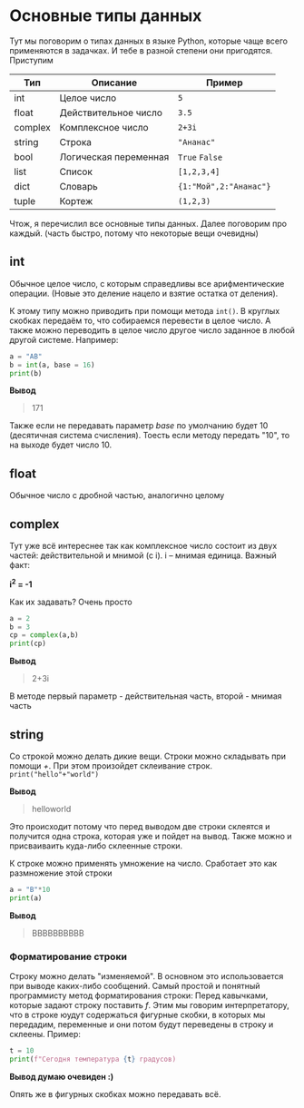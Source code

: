 # Основные типы данных
Тут мы поговорим о типах данных в языке Python, которые чаще всего применяются в задачках. И тебе в разной степени они пригодятся. Приступим

|Тип | Описание | Пример |
|-|------|------|
| int | Целое число| `5` |
| float| Действительное число| `3.5`|
| complex| Комплексное число | `2+3i`|
|string | Строка | `"Ананас"`|
|bool| Логическая переменная| `True`  `False`|
|list| Список | `[1,2,3,4]`|
|dict| Словарь| `{1:"Мой",2:"Ананас"}`
|tuple| Кортеж| `(1,2,3)`|

Чтож, я перечислил все основные типы данных. Далее поговорим про каждый. (часть быстро, потому что некоторые вещи очевидны)

## int
Обычное целое число, с которым справедливы все арифментические операции. (Новые это деление нацело и взятие остатка от деления). 

К этому типу можно приводить при помощи метода `int()`. В круглых скобках передаём то, что собираемся перевести в целое число. А также можно переводить в целое число другое число заданное в любой другой системе. Например:

```python
a = "AB"
b = int(a, base = 16)
print(b)
```
**Вывод**
>171

Также если не передавать параметр *base* по умолчанию будет 10 (десятичная система счисления). Тоесть если методу передать "10", то на выходе будет число 10.

## float
Обычное число с дробной частью, аналогично целому

## complex
Тут уже всё интереснее так как комплексное число состоит из двух частей: действительной и мнимой (с i). i – мнимая единица. Важный факт: 

**i<sup>2</sup> = -1**

Как их задавать? Очень просто

```python
a = 2
b = 3
cp = complex(a,b)
print(cp)
```
**Вывод**
>2+3i

В методе первый параметр - действительная часть, второй - мнимая часть
## string
Со строкой можно делать дикие вещи. Строки можно складывать при помощи *+*. При этом произойдет склеивание строк.  `print("hello"+"world")` 

**Вывод**
>helloworld

Это происходит потому что перед выводом две строки склеятся и получится одна строка, которая уже и пойдет на вывод. Также можно и присваиваить куда-либо склеенные строки.

К строке можно применять умножение на число. Сработает это как размножение этой строки
```python
a = "B"*10
print(a)
```

**Вывод**
>BBBBBBBBBB
### Форматирование строки
Строку можно делать "изменяемой". В основном это использовается при выводе каких-либо сообщений. Самый простой и понятный программисту метод форматирования строки: Перед кавычками, которые задают строку поставить *f*. Этим мы говорим интерпретатору, что в строке юудут содержаться фигурные скобки, в которых мы передадим, переменные и они потом будут переведены в строку и склеены. Пример:

```python
t = 10
print(f"Сегодня температура {t} градусов)
```
**Вывод думаю очевиден :)**

Опять же в фигурных скобках можно передавать всё.


